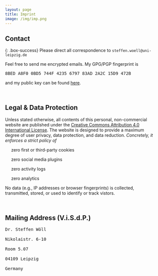 ```yaml
---
layout: page
title: Imprint
image: /img/imp.png
---
```


## Contact

{: .box-success}
Please direct all correspondence to `steffen.woell@uni-leipzig.de`

<div class="box-note" style="margin-bottom:60px">
Feel free to send me encrypted emails. My GPG/PGP fingerprint is <pre>8BED A8F0 0BD5 744F 4235 6797 83AD 2A2C 15D9 472B</pre> and my public key can be found <a href="/doc/sw_pgp_public_key.asc">here</a>.
</div>

<!--## Social Media

<div class="box-blue">
<div>
<div><i class="fab fa-researchgate" style="padding-right:15px"></i><a href="https://www.researchgate.net/profile/Steffen-Woell" target="_blank">ResearchGate</a></div><br/>
<div><i class="fab fa-mastodon" style="padding-right:15px"></i><a href="https://mastodon.social/@SteffenWoell" target="_blank">Mastodon</a></div><br/>
<div><i class="fab fa-instagram" style="padding-right:15px"></i><a href="https://www.instagram.com/streetart_leipzig/" target="_blank">Instagram</a></div><br/>
<div><i class="fab fa-soundcloud" style="padding-right:10px"></i><a href="https://soundcloud.com/w-a_s" target="_blank">SoundCloud</a></div>
</div>
</div>-->

## Legal & Data Protection

<div class="box-warning" style="margin-bottom:60px">
Unless stated otherwise, all contents of this personal, non-commercial website are published under the <a rel="license" href="https://creativecommons.org/licenses/by/4.0/" title="CC BY 4.0" target="_blank">Creative Commons Attribution 4.0 International License</a>. The website is designed to provide a maximum degree of user privacy, data protection, and data reduction. <em>Concretely, it enforces a strict policy of</em>
<p><i class="fas fa-toggle-on" style="padding-left:10px; padding-right:10px"></i>zero first or third-party cookies</p>
<p><i class="fas fa-toggle-on" style="padding-left:10px; padding-right:10px"></i>zero social media plugins</p>
<p><i class="fas fa-toggle-on" style="padding-left:10px; padding-right:10px"></i>zero activity logs</p>
<p><i class="fas fa-toggle-on" style="padding-left:10px; padding-right:10px"></i>zero analytics</p>
<p>No data (e.g., IP addresses or browser fingerprints) is collected, transmitted, stored, or used to identify or track vistors.</p>
</div>

## Mailing Address (V.i.S.d.P.)

<div class="box-note" style="margin-bottom:80px">
<pre>Dr. Steffen Wöll<br/>
Nikolaistr. 6-10<br/>
Room 5.07<br/>
04109 Leipzig<br/>
Germany</pre>
</div>
